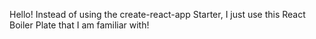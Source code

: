 Hello!
Instead of using the create-react-app Starter, I just use this React Boiler Plate that I am familiar with!
